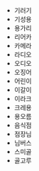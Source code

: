 * 기러기
* 기성용
* 용가리
* 리어카
* 카메라
* 라디오
* 오디오
* 오징어
* 어린이
* 이갈이
* 이라크
* 크레용
* 용오름
* 음식점
* 점장님
* 님버스
* 스미골
* 골고루